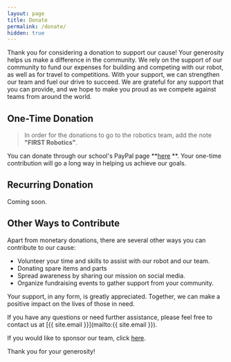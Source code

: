 ```yaml
---
layout: page
title: Donate
permalink: /donate/
hidden: true
---
```


Thank you for considering a donation to support our cause! Your generosity helps us make a difference in the community.
We rely on the support of our community to fund our expenses for building and competing with our robot, as well as for
travel to competitions. With your support, we can strengthen our team and fuel our drive to succeed. We are grateful for
any support that you can provide, and we hope to make you proud as we compete against teams from around the world.

## One-Time Donation

> In order for the donations to go to the robotics team, add the note **"FIRST Robotics"**.

You can donate through our school's PayPal page **[here](https://www.paypal.com/donate/?hosted_button_id=EDZYYQA8H83WY)
**. Your one-time contribution will go a long way in helping us achieve our goals.

## Recurring Donation

Coming soon.

## Other Ways to Contribute

Apart from monetary donations, there are several other ways you can contribute to our cause:

- Volunteer your time and skills to assist with our robot and our team.
- Donating spare items and parts
- Spread awareness by sharing our mission on social media.
- Organize fundraising events to gather support from your community.

Your support, in any form, is greatly appreciated. Together, we can make a positive impact on the lives of those in
need.

If you have any questions or need further assistance, please feel free to contact us at [{{ site.email }}](mailto:{{
site.email }}).

If you would like to sponsor our team, click [here](/sponsors).

Thank you for your generosity!

